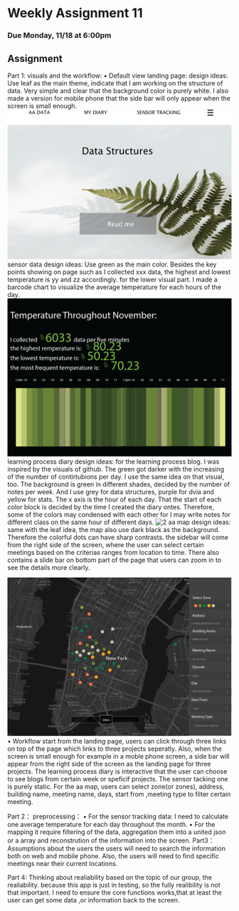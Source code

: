 # Weekly Assignment 11

### Due Monday, 11/18 at 6:00pm



## Assignment 

Part 1: visuals and the workflow:
•	Default view
landing page:
design ideas: 
Use leaf as the main theme, indicate that I am working on the structure of data. Very simple and clear that the background color is purely white.
I also made a version for mobile phone that the side bar will only appear when the screen is small enough.
![0](https://github.com/tongtongluu/PGDV5100_data-structures/blob/master/week11/0_landing%20page.PNG)
sensor data
design ideas:
Use green as the main color. Besides the key points showing on page such as I collected xxx data, the highest and lowest temperature is yy and zz accordingly.
for the lower visual part. I made a barcode chart to visualize the average temperature for each hours of the day.
![1](https://github.com/tongtongluu/PGDV5100_data-structures/blob/master/week11/1_sensor%20data.PNG)
learning process diary
design ideas:
for the learning process blog. I was inspired by the visuals of github. The green got darker with the increasing of the number of contirtubions per day.
I use the same idea on that visual, too. 
The background is green in different shades, decided by the number of notes per week. And I use grey for data structures, purple for dvia and yellow for stats.
The x axis is the hour of each day. That the start of each color block is decided by the time I created the diary ontes. 
Therefore, some of the colors may condensed with each other for I may write notes for different class on the same hour of different days.
![2](https://github.com/tongtongluu/PGDV5100_data-structures/blob/master/week11/2_learning%20diary%20page.PNG)
aa map
design ideas:
same with the leaf idea, the map also use dark black as the background. Therefore the colorful dots can have sharp contrasts. 
the sidebar will come from the right side of the screen, where the user can select certain meetings based on the criterias ranges from location to time.
There also contains a slide bar on bottom part of the page that users can zoom in to see the details more clearly.

![3](https://github.com/tongtongluu/PGDV5100_data-structures/blob/master/week11/3_aa%20pam%20page.PNG)
•	Workflow
start from the landing page, users can click through three links on top of the page which links to three projects seperatly. Also, when the screen is small enough 
for example in a moble phone screen, a side bar will appear from the right side of the screen as the landing page for three projects.
The learning process diary is interactive that the user can choose to see blogs from certain week or speficif projects.
The sensor tacking one is purely static.
For the aa map, users can select zone(or zones), address, building name, meeting name, 
days, start from ,meeting type to filter certain meeting.

Part 2： preprocessing：
•	For the sensor tracking data: 
I need to calculate one average temperature for each day throughout the month.
•	For the mapping
 it require filtering of the data, aggregation them into a united json or a array and reconstrution of the information into the screen. 
Part3：Assumptions about the users
the users will need to search the information both on web and mobile phone. Also, the users will need to find specific meetings near their current locations.

Part 4: Thinking about realiability
based on the topic of our group, the realiability.
because this app is just in testing, so the fully realibility is not that important. I need to ensure the core functions works,that at least the user can 
get some data ,or information back to the screen.
